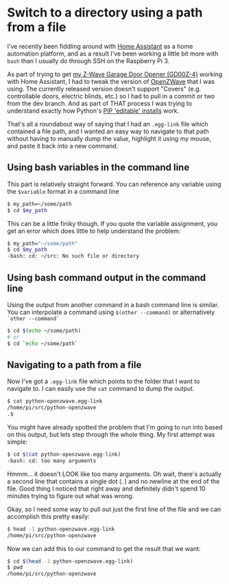 # Switch to a directory using a path from a file

I've recently been fiddling around with [Home Assistant](http://www.home-assistant.io) as a home automation platform, and as a result I've been working a little bit more with `bash` than I usually do through SSH on the Raspberry Pi 3.

As part of trying to get [my Z-Wave Garage Door Opener (GD00Z-4)](http://www.gocontrol.com/detail.php?productId=4) working with Home Assistant, I had to tweak the version of [OpenZWave](https://github.com/OpenZWave/open-zwave) that I was using.  The currently released version doesn't support "Covers" (e.g. controllable doors, electric blinds, etc.) so I had to pull in a commit or two from the dev branch.  And as part of THAT process I was trying to understand exactly how Python's [PIP 'editable' installs](https://pip.pypa.io/en/stable/reference/pip_install/#editable-installs) work.  

That's all a roundabout way of saying that I had an `.egg-link` file which contained a file path, and I wanted an easy way to navigate to that path without having to manually dump the value, highlight it using my mouse, and paste it back into a new command.

## Using bash variables in the command line

This part is relatively straight forward.  You can reference any variable using the `$variable` format in a command line

```bash
$ my_path=~/some/path
$ cd $my_path
```

This can be a little finiky though.  If you quote the variable assignment, you get an error which does little to help understand the problem:

```bash
$ my_path="~/some/path"
$ cd $my_path
-bash: cd: ~/src: No such file or directory
```

## Using bash command output in the command line

Using the output from another command in a bash command line is similar.  You can interpolate a command using `$(other --command)` or alternatively `` `other --command` ``

```bash
$ cd $(echo ~/some/path)
# or 
$ cd `echo ~/some/path`
```

## Navigating to a path from a file

Now I've got a `.egg-link` file which points to the folder that I want to navigate to.  I can easily use the `cat` command to dump the output.

```bash
$ cat python-openzwave.egg-link
/home/pi/src/python-openzwave
.$
```

You might have already spotted the problem that I'm going to run into based on this output, but lets step through the whole thing.  My first attempt was simple:

```bash
$ cd $(cat python-openzwave.egg-link)
-bash: cd: too many arguments
```

Hmmm... it doesn't LOOK like too many arguments.  Oh wait, there's actually a second line that contains a single dot (`.`) and no newline at the end of the file.  Good thing I noticed that right away and definitely didn't spend 10 minutes trying to figure out what was wrong.  

Okay, so I need some way to pull out just the first line of the file and we can accomplish this pretty easily:

```bash
$ head -1 python-openzwave.egg-link
/home/pi/src/python-openzwave
```

Now  we can add this to our command to get the result that we want:

```bash
$ cd $(head -1 python-openzwave.egg-link)
$ pwd
/home/pi/src/python-openzwave
```